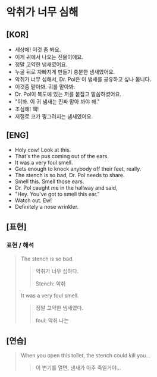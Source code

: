 # 악취가 너무 심해

## [KOR]

- 세상에! 이것 좀 봐요.
- 이게 귀에서 나오는 진물이에요.
- 정말 고약한 냄새였어요.
- 누굴 뒤로 자빠지게 만들기 충분한 냄새였어요.
- 악취가 너무 심해서, Dr. Pol은 이 냄새를 공유하고 싶나 봅니다.
- 이것좀 맡아봐. 귀를 맡아봐.
- Dr. Pol이 복도에 있는 저를 붙잡고 말씀하셨어요.
- "이봐. 이 귀 냄새는 진짜 맡아 봐야 해."
- 조심해! 웩!
- 저절로 코가 찡그려지는 냄새였어요.

## [ENG]

- Holy cow! Look at this.
- That's the pus coming out of the ears.
- It was a very foul smell.
- Gets enough to knock anybody off their feet, really.
- The stench is so bad, Dr. Pol needs to share.
- Smell this. Smell those ears.
- Dr. Pol caught me in the hallway and said,
- "Hey. You've got to smell this ear."
- Watch out. Ew!
- Definitely a nose wrinkler.

## [표현]

### 표현 / 해석

> The stench is so bad.
>
> > 악취가 너무 심하다.
> >
> > Stench: 악취
>
> It was a very foul smell.
>
> > 정말 고약한 냄새였다.
> >
> > foul: 악취 나는

## [연습]

> When you open this toilet, the stench could kill you...
>
> > 이 변기를 열면, 냄새가 아주 죽일거야...

